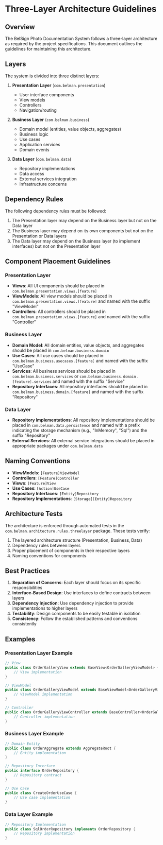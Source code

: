 # Three-Layer Architecture Guidelines

## Overview

The BelSign Photo Documentation System follows a three-layer architecture as required by the project specifications. This document outlines the guidelines for maintaining this architecture.

## Layers

The system is divided into three distinct layers:

1. **Presentation Layer** (`com.belman.presentation`)
   - User interface components
   - View models
   - Controllers
   - Navigation/routing

2. **Business Layer** (`com.belman.business`)
   - Domain model (entities, value objects, aggregates)
   - Business logic
   - Use cases
   - Application services
   - Domain events

3. **Data Layer** (`com.belman.data`)
   - Repository implementations
   - Data access
   - External services integration
   - Infrastructure concerns

## Dependency Rules

The following dependency rules must be followed:

1. The Presentation layer may depend on the Business layer but not on the Data layer
2. The Business layer may depend on its own components but not on the Presentation or Data layers
3. The Data layer may depend on the Business layer (to implement interfaces) but not on the Presentation layer

## Component Placement Guidelines

### Presentation Layer

- **Views**: All UI components should be placed in `com.belman.presentation.views.[feature]`
- **ViewModels**: All view models should be placed in `com.belman.presentation.views.[feature]` and named with the suffix "ViewModel"
- **Controllers**: All controllers should be placed in `com.belman.presentation.views.[feature]` and named with the suffix "Controller"

### Business Layer

- **Domain Model**: All domain entities, value objects, and aggregates should be placed in `com.belman.business.domain`
- **Use Cases**: All use cases should be placed in `com.belman.business.usecases.[feature]` and named with the suffix "UseCase"
- **Services**: All business services should be placed in `com.belman.business.services` or `com.belman.business.domain.[feature].services` and named with the suffix "Service"
- **Repository Interfaces**: All repository interfaces should be placed in `com.belman.business.domain.[feature]` and named with the suffix "Repository"

### Data Layer

- **Repository Implementations**: All repository implementations should be placed in `com.belman.data.persistence` and named with a prefix indicating the storage mechanism (e.g., "InMemory", "Sql") and the suffix "Repository"
- **External Services**: All external service integrations should be placed in appropriate packages under `com.belman.data`

## Naming Conventions

- **ViewModels**: `[Feature]ViewModel`
- **Controllers**: `[Feature]Controller`
- **Views**: `[Feature]View`
- **Use Cases**: `[Action]UseCase`
- **Repository Interfaces**: `[Entity]Repository`
- **Repository Implementations**: `[Storage][Entity]Repository`

## Architecture Tests

The architecture is enforced through automated tests in the `com.belman.architecture.rules.threelayer` package. These tests verify:

1. The layered architecture structure (Presentation, Business, Data)
2. Dependency rules between layers
3. Proper placement of components in their respective layers
4. Naming conventions for components

## Best Practices

1. **Separation of Concerns**: Each layer should focus on its specific responsibilities
2. **Interface-Based Design**: Use interfaces to define contracts between layers
3. **Dependency Injection**: Use dependency injection to provide implementations to higher layers
4. **Testability**: Design components to be easily testable in isolation
5. **Consistency**: Follow the established patterns and conventions consistently

## Examples

### Presentation Layer Example

```java
// View
public class OrderGalleryView extends BaseView<OrderGalleryViewModel> {
    // View implementation
}

// ViewModel
public class OrderGalleryViewModel extends BaseViewModel<OrderGalleryViewModel> {
    // ViewModel implementation
}

// Controller
public class OrderGalleryViewController extends BaseController<OrderGalleryViewModel> {
    // Controller implementation
}
```

### Business Layer Example

```java
// Domain Entity
public class OrderAggregate extends AggregateRoot {
    // Entity implementation
}

// Repository Interface
public interface OrderRepository {
    // Repository contract
}

// Use Case
public class CreateOrderUseCase {
    // Use case implementation
}
```

### Data Layer Example

```java
// Repository Implementation
public class SqlOrderRepository implements OrderRepository {
    // Repository implementation
}
```